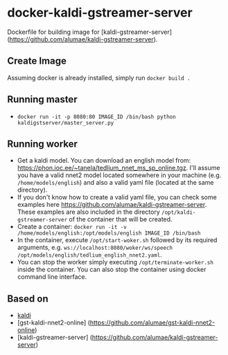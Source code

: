 # docker-kaldi-gstreamer-server
Dockerfile for building image for [kaldi-gstreamer-server] (https://github.com/alumae/kaldi-gstreamer-server).

Create Image
------------

Assuming docker is already installed, simply run `docker build .`

Running master
--------------

* `docker run -it -p 8080:80 IMAGE_ID /bin/bash python kaldigstserver/master_server.py`

Running worker
--------------

* Get a kaldi model. You can download an english model from: https://phon.ioc.ee/~tanela/tedlium_nnet_ms_sp_online.tgz. I'll assume you have a valid nnet2 model located somewhere in your machine (e.g. `/home/models/english`) and also a valid yaml file (located at the same directory).
* If you don't know how to create a valid yaml file, you can check some examples here https://github.com/alumae/kaldi-gstreamer-server. These examples are also included in the directory `/opt/kaldi-gstreamer-server` of the container that will be created.
* Create a container: `docker run -it -v /home/models/english:/opt/models/english IMAGE_ID /bin/bash`
* In the container, execute `/opt/start-woker.sh` followed by its required arguments, e.g. `ws://localhost:8080/woker/ws/speech /opt/models/english/tedlium_english_nnet2.yaml`.
* You can stop the worker simply executing `/opt/terminate-worker.sh` inside the container. You can also stop the container using docker command line interface.


Based on
--------
* [kaldi](http://www.kaldi.org)
* [gst-kaldi-nnet2-online] (https://github.com/alumae/gst-kaldi-nnet2-online)
* [kaldi-gstreamer-server] (https://github.com/alumae/kaldi-gstreamer-server)
